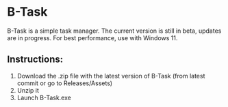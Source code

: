# B-Task
B-Task is a simple task manager. 
The current version is still in beta, updates are in progress.
For best performance, use with Windows 11.

## Instructions:
1. Download the .zip file with the latest version of B-Task (from latest commit or go to Releases/Assets)
2. Unzip it
3. Launch B-Task.exe
